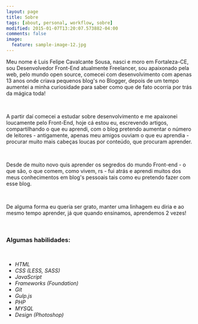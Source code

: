 ```yaml
---
layout: page
title: Sobre
tags: [about, personal, workflow, sobre]
modified: 2015-01-07T13:20:07.573882-04:00
comments: false
image:
  feature: sample-image-12.jpg
---
```


Meu nome é Luis Felipe Cavalcante Sousa, nasci e moro em Fortaleza-CE, sou Desenvolvedor Front-End atualmente Freelancer, sou apaixonado pela web, pelo mundo open source, comecei com desenvolvimento com apenas 13 anos onde criava pequenos blog's no Blogger, depois de um tempo aumentei a minha curiosidade para saber como que de fato ocorria por trás da mágica toda!

<br />

A partir daí comecei a estudar sobre desenvolvimento e me apaixonei loucamente pelo Front-End, hoje cá estou eu, escrevendo artigos, compartilhando o que eu aprendi, com o blog pretendo aumentar o número de leitores - antigamente, apenas meu amigos ouviam o que eu aprendia - procurar muito mais cabeças loucas por conteúdo, que procuram aprender. 

<br />

Desde de muito novo quis aprender os segredos do mundo Front-end - o que são, o que comem, como vivem, rs - fui atrás e aprendi muitos dos meus conhecimentos em blog's pessoais tais como eu pretendo fazer com esse blog.

<br />

De alguma forma eu queria ser grato, manter uma linhagem eu diria e ao mesmo tempo aprender, já que quando ensinamos, aprendemos 2 vezes! 

<br />

### Algumas habilidades: 

<br />

<div class="bars">
    <ul class="skills">
        <li><span style="width: 70%" class="bar-expand"></span><em>HTML </em></li>
        <li><span style="width: 50%" class="bar-expand"></span><em>CSS (LESS, SASS)</em></li>
        <li><span style="width: 45%" class="bar-expand"></span><em>JavaScript </em></li>
        <li><span style="width: 50%" class="bar-expand"></span><em>Frameworks (Foundation)</em></li>
        <li><span style="width: 50%" class="bar-expand"></span><em>Git </em></li>
        <li><span style="width: 50%" class="bar-expand"></span><em>Gulp.js</em></li>
        <li><span style="width: 50%" class="bar-expand"></span><em>PHP </em></li>
        <li><span style="width: 45%" class="bar-expand"></span><em>MYSQL</em></li>
        <li><span style="width: 50%" class="bar-expand"></span><em>Design (Photoshop)</em></li>
    </ul>
</div>


